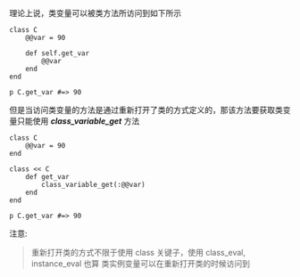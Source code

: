 理论上说，类变量可以被类方法所访问到如下所示

```
class C
	@@var = 90

	def self.get_var 
		@@var
	end
end

p C.get_var #=> 90
```

但是当访问类变量的方法是通过重新打开了类的方式定义的，那该方法要获取类变量只能使用 ***class_variable_get*** 方法

```
class C
	@@var = 90
end

class << C
	def get_var
		class_variable_get(:@@var)
	end
end

p C.get_var #=> 90
```

注意: 
> 重新打开类的方式不限于使用 class 关键子，使用 class_eval, instance_eval 也算
> 类实例变量可以在重新打开类的时候访问到
